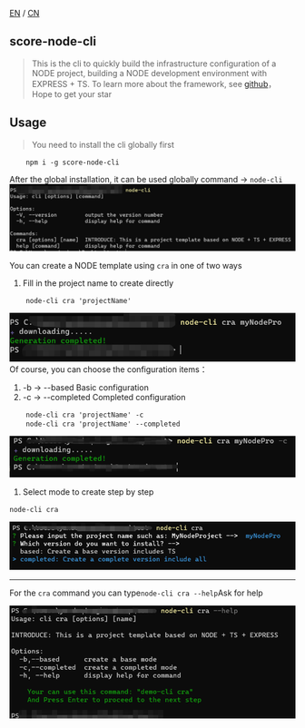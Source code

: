 [EN](README.md) / [CN](README_CN.md)

## score-node-cli

> This is the cli to quickly build the infrastructure configuration of a NODE project, building a NODE development environment with EXPRESS + TS. To learn more about the framework, see [github](https://github.com/HardenSG/node-express-ts-template.git)，Hope to get your star

## Usage

> You need to install the cli globally first

```shell
    npm i -g score-node-cli
```

After the global installation, it can be used globally command -> ``node-cli``
![node-cli](static/cliOne.png)

You can create a NODE template using ``cra`` in one of two ways

1. Fill in the project name to create directly

```shell
    node-cli cra 'projectName'
```

![defaultAction](static/craWayOne.png)
Of course, you can choose the configuration items：

1. -b -> --based Basic configuration
2. -c -> --completed Completed configuration

```shell
    node-cli cra 'projectName' -c
    node-cli cra 'projectName' --completed
```

![-c](static/craWayOne-c.png)

1. Select mode to create step by step

```shell
node-cli cra
```

![wayTwo](static/craWayTwo.png)

---

For the ``cra`` command you can type``node-cli cra --help``Ask for help

![help](static/cliHelp.png)
